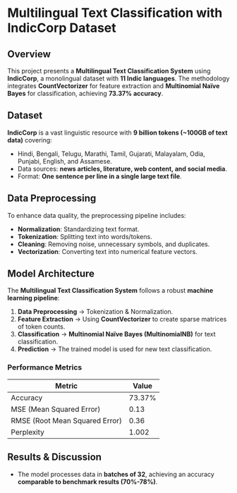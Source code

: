 # Multilingual Text Classification with IndicCorp Dataset

## Overview
This project presents a **Multilingual Text Classification System** using **IndicCorp**, a monolingual dataset with **11 Indic languages**. The methodology integrates **CountVectorizer** for feature extraction and **Multinomial Naïve Bayes** for classification, achieving **73.37% accuracy**.

## Dataset
**IndicCorp** is a vast linguistic resource with **9 billion tokens (~100GB of text data)** covering:
- Hindi, Bengali, Telugu, Marathi, Tamil, Gujarati, Malayalam, Odia, Punjabi, English, and Assamese.
- Data sources: **news articles, literature, web content, and social media**.
- Format: **One sentence per line in a single large text file**.

## Data Preprocessing
To enhance data quality, the preprocessing pipeline includes:
- **Normalization**: Standardizing text format.
- **Tokenization**: Splitting text into words/tokens.
- **Cleaning**: Removing noise, unnecessary symbols, and duplicates.
- **Vectorization**: Converting text into numerical feature vectors.

## Model Architecture
The **Multilingual Text Classification System** follows a robust **machine learning pipeline**:
1. **Data Preprocessing** → Tokenization & Normalization.
2. **Feature Extraction** → Using **CountVectorizer** to create sparse matrices of token counts.
3. **Classification** → **Multinomial Naïve Bayes (MultinomialNB)** for text classification.
4. **Prediction** → The trained model is used for new text classification.

### Performance Metrics
| Metric  | Value |
|---------|--------|
| Accuracy | 73.37% |
| MSE (Mean Squared Error) | 0.13 |
| RMSE (Root Mean Squared Error) | 0.36 |
| Perplexity | 1.002 |

## Results & Discussion
- The model processes data in **batches of 32**, achieving an accuracy **comparable to benchmark results (70%-78%)**.
